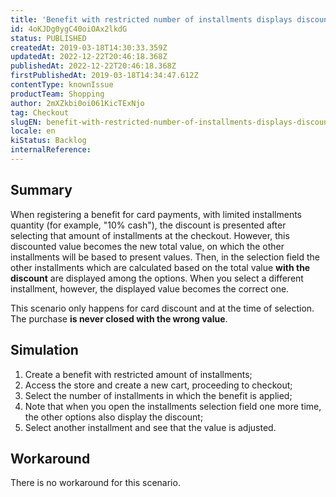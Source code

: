 ```yaml
---
title: 'Benefit with restricted number of installments displays discount in other installments in the combo box'
id: 4oKJDg0ygC40oiOAx2lkdG
status: PUBLISHED
createdAt: 2019-03-18T14:30:33.359Z
updatedAt: 2022-12-22T20:46:18.368Z
publishedAt: 2022-12-22T20:46:18.368Z
firstPublishedAt: 2019-03-18T14:34:47.612Z
contentType: knownIssue
productTeam: Shopping
author: 2mXZkbi0oi061KicTExNjo
tag: Checkout
slugEN: benefit-with-restricted-number-of-installments-displays-discount-in-other-installments-in-the-combo-box
locale: en
kiStatus: Backlog
internalReference: 
---
```


## Summary

When registering a benefit for card payments, with limited installments quantity (for example, "10% cash"), the discount is presented after selecting that amount of installments at the checkout. However, this discounted value becomes the new total value, on which the other installments will be based to present values. Then, in the selection field the other installments which are calculated based on the total value __with the discount__ are displayed among the options. When you select a different installment, however, the displayed value becomes the correct one.

This scenario only happens for card discount and at the time of selection. The purchase __is never closed with the wrong value__.

## Simulation

1. Create a benefit with restricted amount of installments;
2. Access the store and create a new cart, proceeding to checkout;
3. Select the number of installments in which the benefit is applied;
4. Note that when you open the installments selection field one more time, the other options also display the discount;
5. Select another installment and see that the value is adjusted.

## Workaround

There is no workaround for this scenario.

